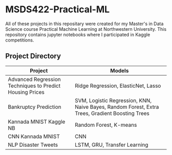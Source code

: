 # MSDS422-Practical-ML

All of these projects in this repositary were created for my Master's in Data Science course Practical Machine Learning at Northwestern University. This repository contains jupyter notebooks where I participated in Kaggle competitions.

## Project Directory

|Project                                                 |Models                                                                                         |
|--------------------------------------------------------|-----------------------------------------------------------------------------------------------|
|Advanced Regression Techniques to Predict Housing Prices|Ridge Regression, ElasticNet, Lasso                                                            |
|Bankruptcy Prediction                                   |SVM, Logistic Regression, KNN, Naive Bayes, Random Forest, Extra Trees, Gradient Boosting Trees|
|Kannada MNIST Kaggle NB                                 |Random Forest, K-means                                                                         |
|CNN Kannada MNIST                                       |CNN                                                                                            |
|NLP Disaster Tweets                                     |LSTM, GRU, Transfer Learning                                                                   |
